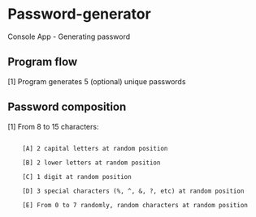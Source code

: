 # Password-generator
Console App - Generating password

Program flow
------------

[1] Program generates 5 (optional) unique passwords

Password composition
---------------------------------
[1] From 8 to 15 characters:
```
            
    [A] 2 capital letters at random position 
                       
    [B] 2 lower letters at random position 
                           
    [C] 1 digit at random position 
                           
    [D] 3 special characters (%, ^, &, ?, etc) at random position 
                           
    [E] From 0 to 7 randomly, random characters at random position
```                        

